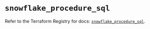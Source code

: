 # `snowflake_procedure_sql`

Refer to the Terraform Registry for docs: [`snowflake_procedure_sql`](https://registry.terraform.io/providers/snowflakedb/snowflake/2.6.0/docs/resources/procedure_sql).
